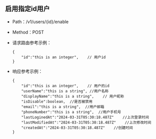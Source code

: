 ## 启用指定id用户
- Path：/v1/users/{id}/enable    
- Method：POST
- 请求路由参考示例：
    ```
    {
        "id":"this is an integer",    // 用户id
    }
    ```
- 响应参考示例：

    ```
    {
        "id":"this is an integer",    // 用户的id
        "userName":"this is a string", //用户名称
        "displayName":"this is a string",    // 用户昵称
        "isDisable":boolean,  //是否被禁用
        "email":"this is a string",  //用户邮箱
        "phoneNumber":"this is a string",  //用户手机号
        "lastLoginedAt":"2024-03-31T05:30:18.487Z"    //上次登录时间
        "lastModifiedAt":"2024-03-31T05:30:18.487Z"    //上次修改时间
        "createdAt":"2024-03-31T05:30:18.487Z"    //创建时间
    }    
    ```